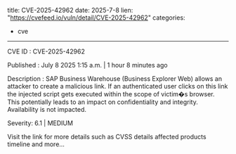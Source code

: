  
title: CVE-2025-42962
date: 2025-7-8
lien: "https://cvefeed.io/vuln/detail/CVE-2025-42962"
categories:
  - cve
---

CVE ID : CVE-2025-42962

Published :  July 8
2025
1:15 a.m. | 1 hour
8 minutes ago

Description : SAP Business Warehouse (Business Explorer Web) allows an attacker to create a malicious link. If an authenticated user clicks on this link
the injected script gets executed within the scope of victim�s browser. This potentially leads to an impact on confidentiality and integrity. Availability is not impacted.

Severity: 6.1 | MEDIUM

Visit the link for more details
such as CVSS details
affected products
timeline
and more...
